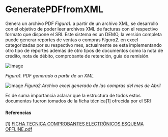 # GeneratePDFfromXML
Genera un archivo PDF _Figura1._ a partir de un archivo XML, se desarrolló con el objetivo de poder leer archivos XML de facturas con el respectivo formato que dispone el SRI.
Este sistema es un  DEMO, la versión completa puede generar reportes de ventas o compras _Figura2._ en excel categorizadas por su respectivo mes, actualmente se esta implementando otro tipo de reportes además de otro tipos de documentos como la nota de crédito, nota de débito, comprobante de retención, guía de remisión.

![image](https://user-images.githubusercontent.com/74307558/195964117-30fdb411-9eb3-4d05-8e90-d2355dadfbd2.png)

_Figura1. PDF generado a partir de un XML_

![image](https://user-images.githubusercontent.com/74307558/195963586-4f623f56-4d96-4232-87ba-d2398db465f7.png)
_Figura2.Archivo excel generado de las compras del mes de Abril_

Es de suma importancia aclarar que la estructura de todos estos documentos fueron tomados de la ficha técnica[1] ofrecida por el SRI

#### Referencias
[1] [FICHA TECNICA COMPROBANTES ELECTRÓNICOS ESQUEMA OFFLINE.pdf](https://github.com/JeanVillamar/GeneratePDFfromXML/files/9790913/FICHA.TECNICA.COMPROBANTES.ELECTRONICOS.ESQUEMA.OFFLINE.pdf)
